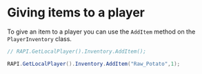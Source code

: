 # Giving items to a player

To give an item to a player you can use the `AddItem` method on the `PlayerInventory` class.

```csharp
// RAPI.GetLocalPlayer().Inventory.AddItem();

RAPI.GetLocalPlayer().Inventory.AddItem("Raw_Potato",1);
```
